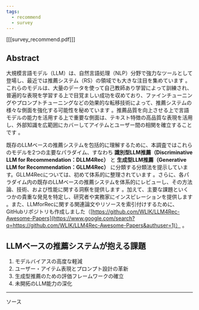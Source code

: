 ```yaml
---
tags:
  - recommend
  - survey
---
```

[[[survey_recommend.pdf]]]
## Abstract
大規模言語モデル（LLM）は、自然言語処理（NLP）分野で強力なツールとして登場し、最近では推薦システム（RS）の領域でも大きな注目を集めています 。これらのモデルは、大量のデータを使って自己教師あり学習によって訓練され、普遍的な表現を学習する上で目覚ましい成功を収めており、ファインチューニングやプロンプトチューニングなどの効果的な転移技術によって、推薦システムの様々な側面を強化する可能性を秘めています 。推薦品質を向上させる上で言語モデルの能力を活用する上で重要な側面は、テキスト特徴の高品質な表現を活用し、外部知識を広範囲にカバーしてアイテムとユーザー間の相関を確立することです 。

既存のLLMベースの推薦システムを包括的に理解するために、本調査ではこれらのモデルを2つの主要なパラダイム、すなわち **識別型LLM推薦（Discriminative LLM for Recommendation：DLLM4Rec）** と **生成型LLM推薦（Generative LLM for Recommendation：GLLM4Rec）** に分類する分類法を提示しています。GLLM4Recについては、初めて体系的に整理されています 。さらに、各パラダイム内の既存のLLMベースの推薦システムを体系的にレビューし、その方法論、技術、および性能に関する洞察を提供します 。加えて、主要な課題といくつかの貴重な発見を特定し、研究者や実務家にインスピレーションを提供します 。また、LLMforRecに関する関連論文やリソースを索引付けするために、GitHubリポジトリも作成しました（[https://github.com/WLIK/LLM4Rec-Awesome-Papers](https://www.google.com/search?q=https://github.com/WLIK/LLM4Rec-Awesome-Papers&authuser=1)） 。

## LLMベースの推薦システムが抱える課題

1. モデルバイアスの高度な軽減
2. ユーザー・アイテム表現とプロンプト設計の革新
3. 生成型推薦のための評価フレームワークの確立
4. 未開拓のLLM能力の深化

---

ソース